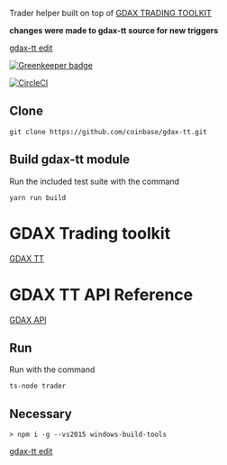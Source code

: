 Trader helper built on top of [GDAX TRADING TOOLKIT](https://github.com/coinbase/gdax-tt)

**changes were made to gdax-tt source for new triggers**  

   [gdax-tt edit](https://github.com/vahurtad/gdax-tt)


[![Greenkeeper badge](https://badges.greenkeeper.io/vahurtad/TraderFeed.svg?style=flat-square)](https://greenkeeper.io/)

[![CircleCI](https://circleci.com/gh/vahurtad/TraderFeed/tree/master.svg?style=svg)](https://circleci.com/gh/vahurtad/TraderFeed/tree/master)

## Clone
    git clone https://github.com/coinbase/gdax-tt.git 

## Build gdax-tt module
 Run the included test suite with the command

    yarn run build

# GDAX Trading toolkit
[GDAX TT ](https://github.com/coinbase/gdax-tt)

# GDAX TT API Reference
[GDAX API](https://coinbase.github.io/gdax-tt/apiref/index.html)

## Run
 Run with the command
    
    ts-node trader
## Necessary
    > npm i -g --vs2015 windows-build-tools
   [gdax-tt edit](https://github.com/vahurtad/gdax-tt)
